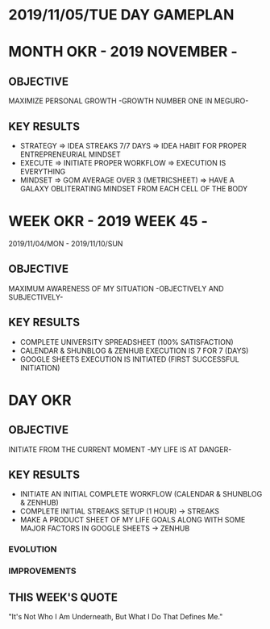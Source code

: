 # 2019/11/05/TUE DAY GAMEPLAN

# MONTH OKR - 2019 NOVEMBER -

## OBJECTIVE

MAXIMIZE PERSONAL GROWTH -GROWTH NUMBER ONE IN MEGURO-

## KEY RESULTS

- STRATEGY => IDEA STREAKS 7/7 DAYS => IDEA HABIT FOR PROPER ENTREPRENEURIAL MINDSET
- EXECUTE => INITIATE PROPER WORKFLOW => EXECUTION IS EVERYTHING
- MINDSET => GOM AVERAGE OVER 3 (METRICSHEET) => HAVE A GALAXY OBLITERATING MINDSET FROM EACH CELL OF THE BODY

# WEEK OKR - 2019 WEEK 45 -

2019/11/04/MON - 2019/11/10/SUN

## OBJECTIVE

MAXIMUM AWARENESS OF MY SITUATION -OBJECTIVELY AND SUBJECTIVELY-

## KEY RESULTS

- COMPLETE UNIVERSITY SPREADSHEET (100% SATISFACTION)
- CALENDAR & SHUNBLOG & ZENHUB EXECUTION IS 7 FOR 7 (DAYS)
- GOOGLE SHEETS EXECUTION IS INITIATED (FIRST SUCCESSFUL INITIATION)

# DAY OKR

## OBJECTIVE

INITIATE FROM THE CURRENT MOMENT -MY LIFE IS AT DANGER-

## KEY RESULTS

- INITIATE AN INITIAL COMPLETE WORKFLOW (CALENDAR & SHUNBLOG & ZENHUB)
- COMPLETE INITIAL STREAKS SETUP (1 HOUR) -> STREAKS
- MAKE A PRODUCT SHEET OF MY LIFE GOALS ALONG WITH SOME MAJOR FACTORS IN GOOGLE SHEETS -> ZENHUB

### EVOLUTION

### IMPROVEMENTS

## THIS WEEK'S QUOTE

"It's Not Who I Am Underneath, But What I Do That Defines Me."
